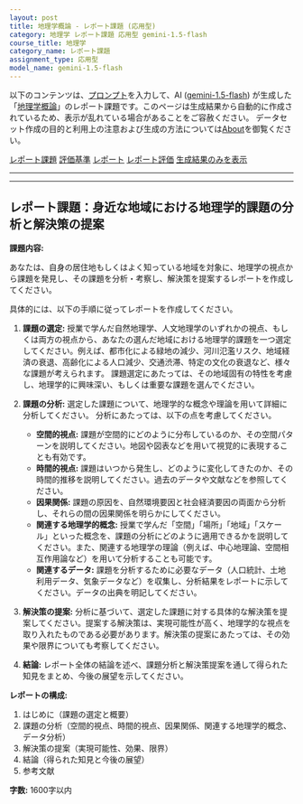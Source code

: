 ```yaml
---
layout: post
title: 地理学概論 - レポート課題 (応用型)
category: 地理学 レポート課題 応用型 gemini-1.5-flash
course_title: 地理学
category_name: レポート課題
assignment_type: 応用型
model_name: gemini-1.5-flash
---
```


以下のコンテンツは、[プロンプト](http://127.0.0.1:8000/generated/地理学/gemini-1.5-flash/prompt_レポート課題-応用型.md)を入力して、AI ([gemini-1.5-flash](contents/gemini-1.5-flash)) が生成した「[地理学概論](/contents/地理学/)」のレポート課題です。このページは生成結果から自動的に作成されているため、表示が乱れている場合があることをご容赦ください。
データセット作成の目的と利用上の注意および生成の方法については[About](/About)を御覧ください。

[レポート課題](../レポート課題-応用型)
[評価基準](../評価基準-応用型)
[レポート](../レポート-応用型)
[レポート評価](../レポート評価-応用型)
[生成結果のみを表示](http://127.0.0.1:8000/generated/地理学/gemini-1.5-flash/レポート課題-応用型.md)
  

***
***
  
## レポート課題：身近な地域における地理学的課題の分析と解決策の提案

**課題内容:**

あなたは、自身の居住地もしくはよく知っている地域を対象に、地理学の視点から課題を発見し、その課題を分析・考察し、解決策を提案するレポートを作成してください。

具体的には、以下の手順に従ってレポートを作成してください。

1. **課題の選定:**  授業で学んだ自然地理学、人文地理学のいずれかの視点、もしくは両方の視点から、あなたの選んだ地域における地理学的課題を一つ選定してください。例えば、都市化による緑地の減少、河川氾濫リスク、地域経済の衰退、高齢化による人口減少、交通渋滞、特定の文化の衰退など、様々な課題が考えられます。  課題選定にあたっては、その地域固有の特性を考慮し、地理学的に興味深い、もしくは重要な課題を選んでください。

2. **課題の分析:** 選定した課題について、地理学的な概念や理論を用いて詳細に分析してください。  分析にあたっては、以下の点を考慮してください。

    * **空間的視点:** 課題が空間的にどのように分布しているのか、その空間パターンを説明してください。地図や図表などを用いて視覚的に表現することも有効です。
    * **時間的視点:** 課題はいつから発生し、どのように変化してきたのか、その時間的推移を説明してください。過去のデータや文献などを参照してください。
    * **因果関係:** 課題の原因を、自然環境要因と社会経済要因の両面から分析し、それらの間の因果関係を明らかにしてください。
    * **関連する地理学的概念:**  授業で学んだ「空間」「場所」「地域」「スケール」といった概念を、課題の分析にどのように適用できるかを説明してください。また、関連する地理学の理論（例えば、中心地理論、空間相互作用論など）を用いて分析することも可能です。
    * **関連するデータ:**  課題を分析するために必要なデータ（人口統計、土地利用データ、気象データなど）を収集し、分析結果をレポートに示してください。データの出典を明記してください。

3. **解決策の提案:** 分析に基づいて、選定した課題に対する具体的な解決策を提案してください。提案する解決策は、実現可能性が高く、地理学的な視点を取り入れたものである必要があります。解決策の提案にあたっては、その効果や限界についても考察してください。

4. **結論:** レポート全体の結論を述べ、課題分析と解決策提案を通して得られた知見をまとめ、今後の展望を示してください。


**レポートの構成:**

1. はじめに（課題の選定と概要）
2. 課題の分析（空間的視点、時間的視点、因果関係、関連する地理学的概念、データ分析）
3. 解決策の提案（実現可能性、効果、限界）
4. 結論（得られた知見と今後の展望）
5. 参考文献


**字数:** 1600字以内
